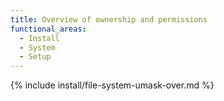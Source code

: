 ```yaml
---
title: Overview of ownership and permissions
functional_areas:
  - Install
  - System
  - Setup
---
```


{% include install/file-system-umask-over.md %}
